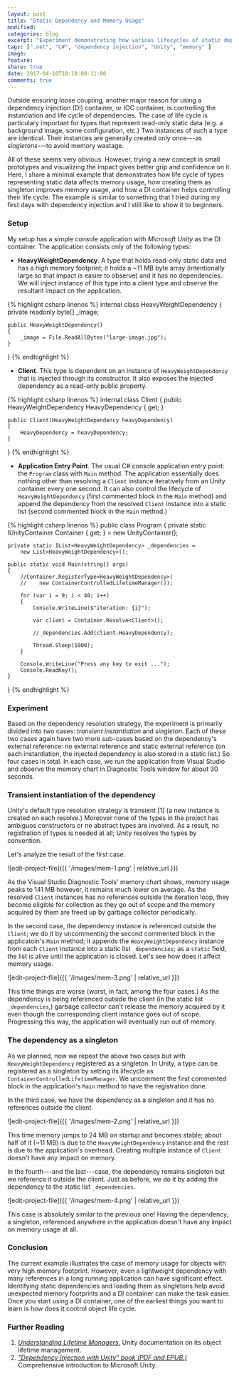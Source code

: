 ```yaml
---
layout: post
title: "Static Dependency and Memory Usage"
modified:
categories: blog
excerpt: "Experiment demonstrating how various lifecycles of static dependencies affect memory consumption and how DI containers may optimize memory usage by controlling object lifecycles."
tags: [".net", "C#", "dependency injection", "Unity", "memory" ]
image:
feature:
share: true
date: 2017-04-10T10:10:00-11:00
comments: true
---
```


Outside ensuring loose coupling, another major reason for using a dependency injection (DI) container, or IOC container, is controlling the instantiation and life cycle of dependencies. The case of life cycle is particulary important for types that represent read-only static data (e.g. a background image, some configuration, etc.) Two instances of such a type are identical. Their instances are generally created only once---as *singletons*---to avoid memory wastage.

All of these seems very obvious. However, trying a new concept in small prototypes and visualizing the impact gives better grip and confidence on it. Here, I share a minimal example that demonstrates how life cycle of types representing static data affects memory usage, how creating them as singleton improves memory usage, and how a DI container helps controlling their life cycle. The example is similar to something that I tried during my first days with dependency injection and I still like to show it to beginners.

### Setup

My setup has a simple console application with *Microsoft Unity* as the DI container. The application consists only of the following types:

- **HeavyWeightDependency**. A type that holds read-only static data and has a high memory footprint; it holds a ~11 MB byte array (intentionally large so that impact is easier to observe) and it has no dependencies. We will inject instance of this type into a client type and observe the resultant impact on the application.

{% highlight csharp linenos %}
internal class HeavyWeightDependency
{
    private readonly byte[] _image;

    public HeavyWeightDependency()
    {
        _image = File.ReadAllBytes("large-image.jpg");
    }
}
{% endhighlight %}

- **Client**. This type is dependent on an instance of `HeavyWeightDependency` that is injected through its constructor. It also exposes the injected dependency as a read-only public property.

{% highlight csharp linenos %}
internal class Client
{
    public HeavyWeightDependency HeavyDependency { get; }

    public Client(HeavyWeightDependency heavyDependency)
    {
        HeavyDependency = heavyDependency;
    }
}
{% endhighlight %}

- **Application Entry Point**. The usual C# console application entry point: the `Program` class with `Main` method. The application essentially does nothing other than resolving a `Client` instance iteratively from an Unity container every one second. It can also control the lifecycle of `HeavyWeightDependency` (first commented block in the `Main` method) and append the dependency from the resolved `Client` instance into a static list (second commented block in the `Main` method.)

{% highlight csharp linenos %}
public class Program
{
    private static IUnityContainer Container { get; } = new UnityContainer();

    private static IList<HeavyWeightDependency> _dependencies = 
        new List<HeavyWeightDependency>();

    public static void Main(string[] args)
    {
        //Container.RegisterType<HeavyWeightDependency>(
        //    new ContainerControlledLifetimeManager());

        for (var i = 0; i < 40; i++)
        {
            Console.WriteLine($"iteration: {i}");

            var client = Container.Resolve<Client>();

            //_dependencies.Add(client.HeavyDependency);

            Thread.Sleep(1000);
        }

        Console.WriteLine("Press any key to exit ...");
        Console.ReadKey();
    }
}
{% endhighlight %}

### Experiment

Based on the dependency resolution strategy, the experiment is primarily divided into two cases: *transient instantiation* and *singleton*. Each of these two cases again have two more sub-cases based on the dependency's external reference: no external reference and static external reference (on each instantiation, the injected dependency is also stored in a static list.) So four cases in total. In each case, we run the application from Visual Studio and observe the memory chart in Diagnostic Tools window for about 30 seconds.

### Transient instantiation of the dependency

Unity's default type resolution strategy is transient [1] (a new instance is created on each resolve.) Moreover none of the types in the project has ambiguos constructors or no abstract types are involved. As a result, no registration of types is needed at all; Unity resolves the types by convention.

Let's analyze the result of the first case.

![edit-project-file]({{ '/images/mem-1.png' | relative_url }})

As the Visual Studio Diagnostic Tools' memory chart shows, memory usage peaks to 141 MB however, it remains much lower on average. As the resolved `Client` instances has no references outside the iteration loop, they become eligible for collection as they go out of scope and the memory acquired by them are freed up by garbage collector periodically.

In the second case, the dependency instance is referenced outside the `Client`; we do it by uncommenting the second commented block in the applicatoin's `Main` method; it appends the `HeavyWeightDependency` instance from each `Client` instance into a static list `_dependencies`; as a `static` field, the list is alive until the application is closed. Let's see how does it affect memory usage.

![edit-project-file]({{ '/images/mem-3.png' | relative_url }})

This time things are worse (worst, in fact, among the four cases.) As the dependency is being referenced outside the client (in the static list `_dependencies`,) garbage collector can't release the memory acquired by it even though the corresponding client instance goes out of scope. Progressing this way, the application will eventually run out of memory.

### The dependency as a singleton

As we planned, now we repeat the above two cases but with `HeavyWeightDependency` registered as a singleton. In Unity, a type can be registered as a singleton by setting its lifecycle as `ContainerControlledLifetimeManager`. We uncomment the first commented block in the application's `Main` method to have the registration done.

In the third case, we have the dependency as a singleton and it has no references outside the client.

![edit-project-file]({{ '/images/mem-2.png' | relative_url }})

This time memory jumps to 24 MB on startup and becomes stable; about half of it (~11 MB) is due to the `HeavyWeightDependency` instance and the rest is due to the application's overhead. Creating multiple instance of `Client` doesn't have any impact on memory.

In the fourth---and the last---case, the dependency remains singleton but we reference it outside the client. Just as before, we do it by adding the dependency to the static list `_dependencies`.

![edit-project-file]({{ '/images/mem-4.png' | relative_url }})

This case is absolutely similar to the previous one! Having the dependency, a singleton, referenced anywhere in the application doesn't have any impact on memory usage at all.

### Conclusion

The current example illustrates the case of memory usage for objects with very high memory footprint. However, even a lightweight dependency with many references in a long running application can have significant effect. Identifying static dependencies and loading them as singletons help avoid unexpected memory footprints and a DI container can make the task easier. Once you start using a DI container, one of the earliest things you want to learn is how does it control object life cycle.

### Further Reading

1. *[Understanding Lifetime Managers.](https://msdn.microsoft.com/en-us/library/ff660872(v=pandp.20).aspx)* Unity documentation on its object lifetime management.
2. *["Dependency Injection with Unity" book (PDF and EPUB.)](https://www.microsoft.com/en-us/download/details.aspx?id=39944)* Comprehensive introduction to Microsoft Unity.


